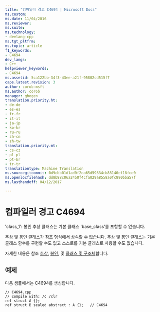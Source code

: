 ```yaml
---
title: "컴파일러 경고 C4694 | Microsoft Docs"
ms.custom: 
ms.date: 11/04/2016
ms.reviewer: 
ms.suite: 
ms.technology:
- devlang-cpp
ms.tgt_pltfrm: 
ms.topic: article
f1_keywords:
- C4694
dev_langs:
- C++
helpviewer_keywords:
- C4694
ms.assetid: 5ca122bb-34f3-43ee-a21f-95802cd515f7
caps.latest.revision: 3
author: corob-msft
ms.author: corob
manager: ghogen
translation.priority.ht:
- de-de
- es-es
- fr-fr
- it-it
- ja-jp
- ko-kr
- ru-ru
- zh-cn
- zh-tw
translation.priority.mt:
- cs-cz
- pl-pl
- pt-br
- tr-tr
translationtype: Machine Translation
ms.sourcegitcommit: 0d9cbb01d1ad0f2ea65d59334cb88140ef18fce0
ms.openlocfilehash: dd8b88c06a24b0f4cfa029a8558a0fc890bba57f
ms.lasthandoff: 04/12/2017

---
```

# <a name="compiler-warning-c4694"></a>컴파일러 경고 C4694
'class_1': 봉인 추상 클래스는 기본 클래스 'base_class'를 포함할 수 없습니다.  
  
 추상 및 봉인 클래스가 참조 형식에서 상속할 수 없습니다. 추상 및 봉인 클래스는 기본 클래스 함수를 구현할 수도 없고 스스로를 기본 클래스로 사용할 수도 없습니다.  
  
 자세한 내용은 참조 [추상](../../windows/abstract-cpp-component-extensions.md), [봉인](../../windows/sealed-cpp-component-extensions.md), 및 [클래스 및 구조체](../../windows/classes-and-structs-cpp-component-extensions.md)합니다.  
  
## <a name="example"></a>예제  
 다음 샘플에서는 C4694를 생성합니다.  
  
```  
// C4694.cpp  
// compile with: /c /clr  
ref struct A {};  
ref struct B sealed abstract : A {};   // C4694  
```
